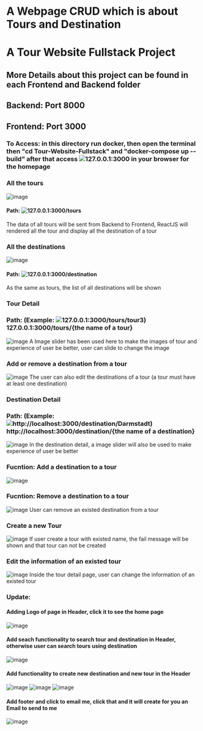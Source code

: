 # A Webpage CRUD which is about Tours and Destination
# A Tour Website Fullstack Project 
## More Details about this project can be found in each Frontend and Backend folder
## Backend: Port 8000 
## Frontend: Port 3000
### To Access: in this directory run docker, then open the terminal then "cd Tour-Website-Fullstack" and "docker-compose up --build" after that access ![127.0.0.1:3000](127.0.0.1:3000) in your browser for the homepage
### All the tours 
![image](https://github.com/dangminh214/Tour-Website-Fullstack/assets/51837721/ab7c03f9-353c-4f81-902f-cb3c77fb9d4d)


#### Path: ![127.0.0.1:3000/tours](127.0.0.1:3000/tours)
The data of all tours will be sent from Backend to Frontend, ReactJS will rendered all the tour and display all the destination of a tour

### All the destinations
![image](https://github.com/dangminh214/Tour-Website-Fullstack/assets/51837721/089efdf6-bda0-4c8c-99e9-ef299857f034)


#### Path: ![127.0.0.1:3000/destination](127.0.0.1:3000/destination)
As the same as tours, the list of all destinations will be shown

### Tour Detail
### Path: (Example: ![127.0.0.1:3000/tours/tour3](127.0.0.1:3000/tours/tour3))  127.0.0.1:3000/tours/{the name of a tour}
![image](https://github.com/dangminh214/Tour-Website-Fullstack/assets/51837721/61af0308-5cfd-428a-a82a-9f92f2a533f3)
A Image slider has been used here to make the images of tour and experience of user be better, user can slide to change the image

### Add or remove a destination from a tour 
![image](https://github.com/dangminh214/Tour-Website-Fullstack/assets/51837721/38fdae96-5382-4cb1-92e9-9b6416ea1c38)
The user can also edit the destinations of a tour (a tour must have at least one destination)

### Destination Detail
### Path: (Example: ![http://localhost:3000/destination/Darmstadt](http://localhost:3000/destination/Darmstadt))  http://localhost:3000/destination/{the name of a destination}
![image](https://github.com/dangminh214/Tour-Website-Fullstack/assets/51837721/5c406879-bc2a-446a-bf05-5e8705b385c5)
In the destination detail, a image slider will also be used to make experience of user be better

### Fucntion: Add a destination to a tour 
![image](https://github.com/dangminh214/Tour-Website-Fullstack/assets/51837721/2304a237-d45b-4d95-a00f-6561300fd374)

### Fucntion: Remove a destination to a tour 
![image](https://github.com/dangminh214/Tour-Website-Fullstack/assets/51837721/c6dd5657-a037-4bd0-aa71-a12b04fd759b)
User can remove an existed destination from a tour

### Create a new Tour
![image](https://github.com/dangminh214/Tour-Website-Fullstack/assets/51837721/24df0cf6-fd7d-42c0-b18a-a37321f87649)
If user create a tour with existed name, the fail message will be shown and that tour can not be created

### Edit the information of an existed tour 
![image](https://github.com/dangminh214/Tour-Website-Fullstack/assets/51837721/aa71aeae-5411-45c4-8e9f-115975cec421)
Inside the tour detail page, user can change the information of an existed tour

### Update: 
#### Adding Logo of page in Header, click it to see the home page 
![image](https://github.com/dangminh214/Tour-Website-Fullstack/assets/51837721/fa64be23-7f6b-44c8-a1f1-d6e2585f6dde)

#### Add seach functionality to search tour and destination in Header, otherwise user can search tours using destination
![image](https://github.com/dangminh214/Tour-Website-Fullstack/assets/51837721/b6e58c90-f8b1-431b-a7df-11d5121f4fbe)

#### Add functionality to create new destination and new tour in the Header
![image](https://github.com/dangminh214/Tour-Website-Fullstack/assets/51837721/a2689bf5-71a8-48f2-bb61-8a1b0b930117)
![image](https://github.com/dangminh214/Tour-Website-Fullstack/assets/51837721/4da4cb82-3d2b-44cc-96ef-86b48100746d)
![image](https://github.com/dangminh214/Tour-Website-Fullstack/assets/51837721/0eaef729-5ef9-4295-9497-3931edf70a3b)

#### Add footer and click to email me, click that and it will create for you an Email to send to me 
![image](https://github.com/dangminh214/Tour-Website-Fullstack/assets/51837721/8c71f15d-14ca-41ae-ab69-763b6fb92e3a)







